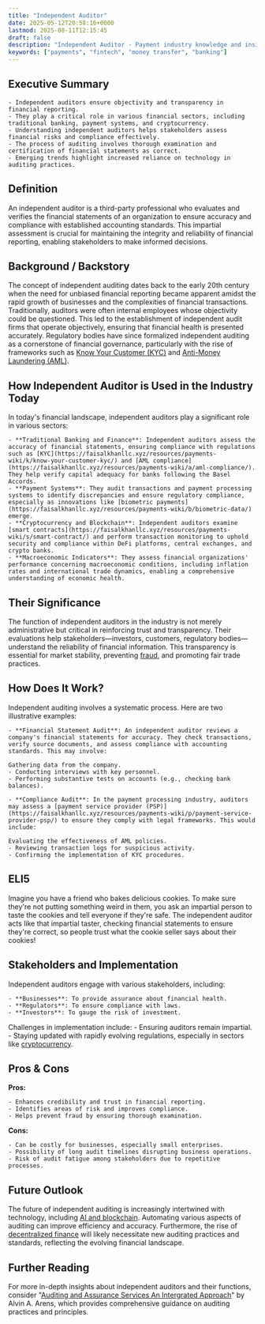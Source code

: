 ```yaml
---
title: "Independent Auditor"
date: 2025-05-12T20:58:16+0000
lastmod: 2025-08-11T12:15:45
draft: false
description: "Independent Auditor - Payment industry knowledge and insights"
keywords: ["payments", "fintech", "money transfer", "banking"]
---
```


## Executive Summary

 	- Independent auditors ensure objectivity and transparency in financial reporting.
 	- They play a critical role in various financial sectors, including traditional banking, payment systems, and cryptocurrency.
 	- Understanding independent auditors helps stakeholders assess financial risks and compliance effectively.
 	- The process of auditing involves thorough examination and certification of financial statements as correct.
 	- Emerging trends highlight increased reliance on technology in auditing practices.

## Definition
An independent auditor is a third-party professional who evaluates and verifies the financial statements of an organization to ensure accuracy and compliance with established accounting standards. This impartial assessment is crucial for maintaining the integrity and reliability of financial reporting, enabling stakeholders to make informed decisions.
## Background / Backstory
The concept of independent auditing dates back to the early 20th century when the need for unbiased financial reporting became apparent amidst the rapid growth of businesses and the complexities of financial transactions. Traditionally, auditors were often internal employees whose objectivity could be questioned. This led to the establishment of independent audit firms that operate objectively, ensuring that financial health is presented accurately. Regulatory bodies have since formalized independent auditing as a cornerstone of financial governance, particularly with the rise of frameworks such as [Know Your Customer (KYC)](https://faisalkhanllc.xyz/resources/payments-wiki/k/know-your-customer-kyc/) and [Anti-Money Laundering (AML)](https://faisalkhanllc.xyz/resources/payments-wiki/a/anti-money-laundering-aml/).
## How Independent Auditor is Used in the Industry Today
In today's financial landscape, independent auditors play a significant role in various sectors:

 	- **Traditional Banking and Finance**: Independent auditors assess the accuracy of financial statements, ensuring compliance with regulations such as [KYC](https://faisalkhanllc.xyz/resources/payments-wiki/k/know-your-customer-kyc/) and [AML compliance](https://faisalkhanllc.xyz/resources/payments-wiki/a/aml-compliance/). They help verify capital adequacy for banks following the Basel Accords.
 	- **Payment Systems**: They audit transactions and payment processing systems to identify discrepancies and ensure regulatory compliance, especially as innovations like [biometric payments](https://faisalkhanllc.xyz/resources/payments-wiki/b/biometric-data/) emerge.
 	- **Cryptocurrency and Blockchain**: Independent auditors examine [smart contracts](https://faisalkhanllc.xyz/resources/payments-wiki/s/smart-contract/) and perform transaction monitoring to uphold security and compliance within DeFi platforms, central exchanges, and crypto banks.
 	- **Macroeconomic Indicators**: They assess financial organizations' performance concerning macroeconomic conditions, including inflation rates and international trade dynamics, enabling a comprehensive understanding of economic health.

## Their Significance
The function of independent auditors in the industry is not merely administrative but critical in reinforcing trust and transparency. Their evaluations help stakeholders—investors, customers, regulatory bodies—understand the reliability of financial information. This transparency is essential for market stability, preventing [fraud](https://faisalkhanllc.xyz/resources/payments-wiki/f/fraud/), and promoting fair trade practices.
## How Does It Work?
Independent auditing involves a systematic process. Here are two illustrative examples:

 	- **Financial Statement Audit**: An independent auditor reviews a company's financial statements for accuracy. They check transactions, verify source documents, and assess compliance with accounting standards. This may involve:

 	Gathering data from the company.
 	- Conducting interviews with key personnel.
 	- Performing substantive tests on accounts (e.g., checking bank balances).

 	- **Compliance Audit**: In the payment processing industry, auditors may assess a [payment service provider (PSP)](https://faisalkhanllc.xyz/resources/payments-wiki/p/payment-service-provider-psp/) to ensure they comply with legal frameworks. This would include:

 	Evaluating the effectiveness of AML policies.
 	- Reviewing transaction logs for suspicious activity.
 	- Confirming the implementation of KYC procedures.

## ELI5
Imagine you have a friend who bakes delicious cookies. To make sure they're not putting something weird in them, you ask an impartial person to taste the cookies and tell everyone if they're safe. The independent auditor acts like that impartial taster, checking financial statements to ensure they're correct, so people trust what the cookie seller says about their cookies!
## Stakeholders and Implementation
Independent auditors engage with various stakeholders, including:

 	- **Businesses**: To provide assurance about financial health.
 	- **Regulators**: To ensure compliance with laws.
 	- **Investors**: To gauge the risk of investment.
Challenges in implementation include:
 	- Ensuring auditors remain impartial.
 	- Staying updated with rapidly evolving regulations, especially in sectors like [cryptocurrency](https://faisalkhanllc.xyz/resources/payments-wiki/c/cryptocurrency/).

## Pros & Cons
**Pros:**

 	- Enhances credibility and trust in financial reporting.
 	- Identifies areas of risk and improves compliance.
 	- Helps prevent fraud by ensuring thorough examination.

**Cons:**

 	- Can be costly for businesses, especially small enterprises.
 	- Possibility of long audit timelines disrupting business operations.
 	- Risk of audit fatigue among stakeholders due to repetitive processes.

## Future Outlook
The future of independent auditing is increasingly intertwined with technology, including [AI and blockchain](https://faisalkhanllc.xyz/resources/payments-wiki/f/fintech/). Automating various aspects of auditing can improve efficiency and accuracy. Furthermore, the rise of [decentralized finance](https://faisalkhanllc.xyz/resources/payments-wiki/d/decentralized-finance-defi/) will likely necessitate new auditing practices and standards, reflecting the evolving financial landscape.
## Further Reading
For more in-depth insights about independent auditors and their functions, consider "[Auditing and Assurance Services An Intergrated Approach](https://www.goodreads.com/book/show/69266101-auditing-and-assurance-services-an-intergrated-approach-international-e)" by Alvin A. Arens, which provides comprehensive guidance on auditing practices and principles.
